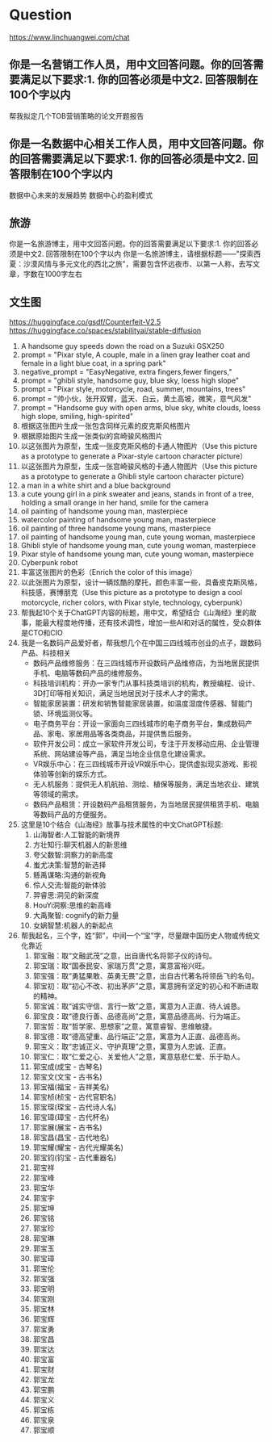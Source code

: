 # Question
https://www.linchuangwei.com/chat
## 你是一名营销工作人员，用中文回答问题。你的回答需要满足以下要求:1. 你的回答必须是中文2. 回答限制在100个字以内
帮我拟定几个TOB营销策略的论文开题报告
## 你是一名数据中心相关工作人员，用中文回答问题。你的回答需要满足以下要求:1. 你的回答必须是中文2. 回答限制在100个字以内
数据中心未来的发展趋势
数据中心的盈利模式
## 旅游
你是一名旅游博主，用中文回答问题。你的回答需要满足以下要求:1. 你的回答必须是中文2. 回答限制在100个字以内
你是一名旅游博主，请根据标题——"探索西夏：沙漠风情与多元文化的西北之旅"，需要包含怀远夜市、以第一人称，去写文章，字数在1000字左右
## 文生图
https://huggingface.co/gsdf/Counterfeit-V2.5
https://huggingface.co/spaces/stabilityai/stable-diffusion

1. A handsome guy speeds down the road on a Suzuki GSX250
2. prompt = "Pixar style, A couple, male in a linen gray leather coat and female in a light blue coat, in a spring park"
3. negative_prompt = "EasyNegative, extra fingers,fewer fingers,"
4. prompt = "ghibli style, handsome guy, blue sky, loess high slope"
5. prompt = "Pixar style, motorcycle, road, summer, mountains, trees"
6. prompt = "帅小伙，张开双臂，蓝天、白云，黄土高坡，微笑，意气风发"
7. prompt = "Handsome guy with open arms, blue sky, white clouds, loess high slope, smiling, high-spirited"
8. 根据这张图片生成一张包含同样元素的皮克斯风格图片
9. 根据原始图片生成一张类似的宫崎骏风格图片
10. 以这张图片为原型，生成一张皮克斯风格的卡通人物图片（Use this picture as a prototype to generate a Pixar-style cartoon character picture）
11. 以这张图片为原型，生成一张宫崎骏风格的卡通人物图片（Use this picture as a prototype to generate a Ghibli style cartoon character picture）
12. a man in a white shirt and a blue background
13. a cute young girl in a pink sweater and jeans, stands in front of a tree, holding a small orange in her hand, smile for the camera
14. oil painting of handsome young man, masterpiece
15. watercolor painting of handsome young man, masterpiece
16. oil painting of three handsome young mans, masterpiece
17. oil painting of handsome young man, cute young woman, masterpiece
18. Ghibli style of handsome young man, cute young woman, masterpiece
19. Pixar style of handsome young man, cute young woman, masterpiece
20. Cyberpunk robot
21. 丰富这张图片的色彩（Enrich the color of this image）
22. 以此张图片为原型，设计一辆炫酷的摩托，颜色丰富一些，具备皮克斯风格，科技感，赛博朋克（Use this picture as a prototype to design a cool motorcycle, richer colors, with Pixar style, technology, cyberpunk）
23. 帮我起10个关于ChatGPT内容的标题，用中文，希望结合《山海经》里的故事，能最大程度地传播，还有技术调性，增加一些AI和对话的属性，受众群体是CTO和CIO
24. 我是一名数码产品爱好者，帮我想几个在中国三四线城市创业的点子，跟数码产品、科技相关
    * 数码产品维修服务：在三四线城市开设数码产品维修店，为当地居民提供手机、电脑等数码产品的维修服务。
    * 科技培训机构：开办一家专门从事科技类培训的机构，教授编程、设计、3D打印等相关知识，满足当地居民对于技术人才的需求。
    * 智能家居装置：研发和销售智能家居装置，如温度湿度传感器、智能门锁、环境监测仪等。
    * 电子商务平台：开设一家面向三四线城市的电子商务平台，集成数码产品、家电、家居用品等各类商品，并提供售后服务。
    * 软件开发公司：成立一家软件开发公司，专注于开发移动应用、企业管理系统、网站建设等产品，满足当地企业信息化建设需求。
    * VR娱乐中心：在三四线城市开设VR娱乐中心，提供虚拟现实游戏、影视体验等创新的娱乐方式。
    * 无人机服务：提供无人机航拍、测绘、植保等服务，满足当地农业、建筑等领域的需求。
    * 数码产品租赁：开设数码产品租赁服务，为当地居民提供租赁手机、电脑等数码产品的方便服务。
18. 这里是10个结合《山海经》故事与技术属性的中文ChatGPT标题:
    1. 山海智者:人工智能的新境界
    2. 方壮知行:聊天机器人的新思维 
    3. 夸父数智:洞察力的新高度 
    4. 蚩尤决策:智慧的新选择
    5. 鲧禹谋略:沟通的新视角
    6. 伶人交流:智能的新体验
    7. 羿睿思:洞见的新深度
    8. HouYi洞察:思维的新高峰
    9. 大禹聚智: cognify的新力量
    10. 女娲智慧:机器人的新起点 
19. 帮我起名，三个字，姓“郭”，中间一个“宝”字，尽量跟中国历史人物或传统文化靠近
    1. 郭宝融：取“文融武茂”之意，出自唐代名将郭子仪的诗句。
    2. 郭宝瑞：取“国泰民安、家瑞万贯”之意，寓意富裕兴旺。
    3. 郭宝强：取“勇猛果敢、英勇无畏”之意，出自古代著名将领岳飞的名句。
    4. 郭宝初：取“初心不改、初出茅庐”之意，寓意拥有坚定的初心和不断进取的精神。
    5. 郭宝诚：取“诚实守信、言行一致”之意，寓意为人正直、待人诚恳。
    6. 郭宝良：取“德良行善、品德高尚”之意，寓意品德高尚、行为端正。
    7. 郭宝哲：取“哲学家、思想家”之意，寓意睿智、思维敏捷。
    8. 郭宝德：取“德高望重、品行端正”之意，寓意为人正直、品德高尚。
    9. 郭宝义：取“忠诚正义、守护真理”之意，寓意为人忠诚、正直。
    10. 郭宝仁：取“仁爱之心、关爱他人”之意，寓意慈悲仁爱、乐于助人。
    11. 郭宝成(成宝 - 古琴名)
    12. 郭宝文(文宝 - 古书名) 
    13. 郭宝福(福宝 - 吉祥美名)
    14. 郭宝桢(桢宝 - 古代官职名)
    15. 郭宝琛(琛宝 - 古代诗人名)
    16. 郭宝璋(璋宝 - 古代杯名)
    17. 郭宝展(展宝 - 古书名)
    18. 郭宝昌(昌宝 - 古代地名) 
    19. 郭宝耀(耀宝 - 古代光耀美名)
    20. 郭宝钧(钧宝 - 古代重器名)
    21. 郭宝祥
    22. 郭宝峰
    23. 郭宝华
    24. 郭宝宇
    25. 郭宝坤
    26. 郭宝铭
    27. 郭宝珍
    28. 郭宝琳
    29. 郭宝玉
    30. 郭宝璋
    31. 郭宝伦
    32. 郭宝强
    33. 郭宝明
    34. 郭宝刚
    35. 郭宝林
    36. 郭宝辉
    37. 郭宝勇
    38. 郭宝昌
    39. 郭宝达
    40. 郭宝富
    41. 郭宝财
    42. 郭宝龙
    43. 郭宝鹏
    44. 郭宝义
    45. 郭宝栋
    46. 郭宝泉
    47. 郭宝顺